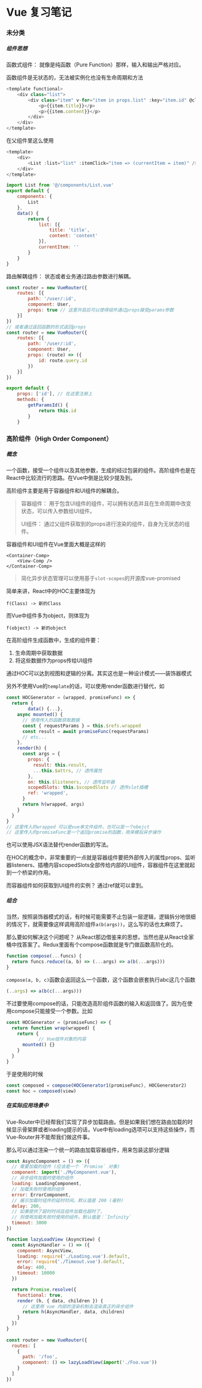 # Vue 复习笔记

### 未分类

##### 组件思想

函数式组件： 就像是纯函数（Pure Function）那样，输入和输出严格对应。

函数组件是无状态的，无法被实例化也没有生命周期和方法

```javascript
<template functional>
    <div class="list">
        <div class="item" v-for="item in props.list" :key="item.id" @click="props.itemClick(item)">
            <p>{{item.title}}</p>
            <p>{{item.content}}</p>
        </div>
    </div>
</template>
```

在父组件里这么使用

```javascript
<template>
    <div>
        <List :list="list" :itemClick="item => (currentItem = item)" />
    </div>
</template>

import List from '@/components/List.vue'
export default {
    components: {
        List
    },
    data() {
        return {
            list: [{
                title: 'title',
                content: 'content'
            }],
            currentItem: ''
        }
    }
}
```





路由解耦组件： 状态或者业务通过路由参数进行解耦。

```javascript
const router = new VueRouter({
    routes: [{
        path: '/user/:id',
        component: User,
        props: true // 这里开启后可以使得组件通过props接受params参数
    }]
})
// 或者通过返回函数的形式返回props
const router = new VueRouter({
    routes: [{
        path: '/user/:id',
        component: User,
        props: (route) => ({
            id: route.query.id
        })
    }]
})

export default {
    props: ['id'], // 在这里注册上
    methods: {
        getParamsId() {
            return this.id
        }
    }
```



### 高阶组件（High Order Component）

##### 概念

 一个函数，接受一个组件以及其他参数，生成的经过包装的组件。高阶组件也是在React中比较流行的思路。在Vue中倒是比较少提及到。

高阶组件主要是用于容器组件和UI组件的解耦合。

> 容器组件： 用于包含UI组件的组件，可以拥有状态并且在生命周期中改变状态，可以传入参数给UI组件。
>
> UI组件： 通过父组件获取到的props进行渲染的组件，自身为无状态的组件。

容器组件和UI组件在Vue里面大概是这样的

```Vue
<Container-Comp>
	<View-Comp />
</Container-Comp>
```



> 简化异步状态管理可以使用基于`slot-scopes`的开源库vue-promised



简单来讲，React中的HOC主要体现为

`f(Class) -> 新的Class`

而Vue中组件多为object，则体现为

`f(object) -> 新的object`

在高阶组件生成函数中，生成的组件要：

1. 生命周期中获取数据
2. 将这些数据作为props传给UI组件



通过HOC可以达到视图和逻辑的分离。其实这也是一种设计模式——装饰器模式



另外不使用Vue的`template`的话，可以使用render函数进行替代，如

```javascript
const HOCGenerator = (wrapped, promiseFunc) => {
  return {
 		data() {...},
    async mounted() {
      // 使用传入的函数获取数据
      const { requestParams } = this.$refs.wrapped
      const result = await promiseFunc(requestParams)
      // etc...
    },
    render(h) {
      const args = {
        props: {
          result: this.result,
          ...this.$attrs, // 透传属性
        },
        on: this.$listeners, // 透传监听器
        scopedSlots: this.$scopedSlots // 透传slot插槽
        ref: 'wrapped',
      }
      return h(wrapped, args)
    }
  }
}
// 这里传入的wrapped 可以是vue单文件组件，也可以是一个obejct
// 这里传入的promiseFunc是一个返回promise的函数，用来模拟异步操作
```

也可以使用JSX语法替代render函数的写法。

在HOC的概念中，非常重要的一点就是容器组件要把外部传入的属性props、监听器listeners、插槽内容scopedSlots全部传给内部的UI组件，容器组件在这里就起到一个桥梁的作用。

而容器组件如何获取到UI组件的实例？ 通过ref就可以拿到。



##### 组合

当然，按照装饰器模式的话，有时候可能需要不止包装一层逻辑，逻辑拆分地很细的情况下，就需要像这样调用高阶组件`a(b(args))`，这么写的话也太麻烦了。

那么要如何解决这个问题呢？ 从React那边借鉴来的思想，当然也是从React全家桶中找答案了。Redux里面有个compose函数就是专门做函数高阶化的。

```javascript
function compose(...funcs) {
  return funcs.reduce((a, b) => (...args) => a(b(...args)))
}
```

`compose(a, b, c)`函数会返回这么一个函数，这个函数会嵌套执行abc这几个函数

```javascript
(..args) => a(b(c(...args)))
```

不过要使用compose的话，只能改造高阶组件函数的输入和返回值了。因为在使用compose只能接受一个参数。比如

```javascript
const HOCGenerator = (promiseFunc) => {
  return function wrap(wrapped) {
    return {
			// Vue组件对象的内容
      mounted() {}
    }
  }
}
```

于是使用的时候

```javascript
const composed = compose(HOCGenerator1(promiseFunc), HOCGenerator2)
const hoc = composed(view)
```



##### 在实际应用场景中

Vue-Router中已经帮我们实现了异步加载路由。但是如果我们想在路由加载的时候显示骨架屏或者loading提示的话，Vue中有loading选项可以支持这些操作，而Vue-Router并不能帮我们做这件事。

那么可以通过渲染一个统一的路由加载容器组件，用来包装这部分逻辑

```javascript
const AsyncComponent = () => ({
  // 需要加载的组件 (应该是一个 `Promise` 对象)
  component: import('./MyComponent.vue'),
  // 异步组件加载时使用的组件
  loading: LoadingComponent,
  // 加载失败时使用的组件
  error: ErrorComponent,
  // 展示加载时组件的延时时间。默认值是 200 (毫秒)
  delay: 200,
  // 如果提供了超时时间且组件加载也超时了，
  // 则使用加载失败时使用的组件。默认值是：`Infinity`
  timeout: 3000
})

function lazyLoadView (AsyncView) {
  const AsyncHandler = () => ({
    component: AsyncView,
    loading: require('./Loading.vue').default,
    error: require('./Timeout.vue').default,
    delay: 400,
    timeout: 10000
  })

  return Promise.resolve({
    functional: true,
    render (h, { data, children }) {
      // 这里用 vue 内部的渲染机制去渲染真正的异步组件
      return h(AsyncHandler, data, children)
    }
  })
}
  
const router = new VueRouter({
  routes: [
    {
      path: '/foo',
      component: () => lazyLoadView(import('./Foo.vue'))
    }
  ]
})
```

